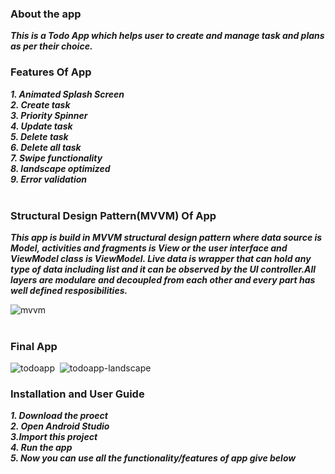 ### About the app
***This is a Todo App which helps user to create and manage task and plans as per their choice.***
<br>

### Features Of App          
***1. Animated Splash Screen***
<br>
***2. Create task***
<br>
***3. Priority Spinner***
<br>
***4. Update task***
<br>
***5. Delete task***
<br>
***6. Delete all task***
<br>
***7. Swipe functionality***
<br>
***8. landscape optimized***
<br>
***9. Error validation***  
<br>

### Structural Design Pattern(MVVM) Of App
***This app is build in MVVM structural design pattern where data source is Model, activities and fragments is View or the user interface and ViewModel class is ViewModel. Live data is wrapper that can hold any type of data including list and it can be observed by the UI controller.All layers are modulare and decoupled from each other and every part has well defined resposibilities.***
<br>

![mvvm](https://user-images.githubusercontent.com/47735236/113424592-2230f500-93f0-11eb-8921-e124ffc66270.jpg)
<br>
<br>

### Final App 
![todoapp](https://user-images.githubusercontent.com/47735236/113427060-1f380380-93f4-11eb-861d-724a015aaf84.gif)&nbsp; ![todoapp-landscape](https://user-images.githubusercontent.com/47735236/113427594-09770e00-93f5-11eb-835f-e65ad04968f2.gif)
<br>

### Installation and User Guide
***1. Download the proect***
<br>
***2. Open Android Studio***
<br>
***3.Import this project***
<br>
***4. Run the app***
<br>
***5. Now you can use all the functionality/features of app give below***
<br>







